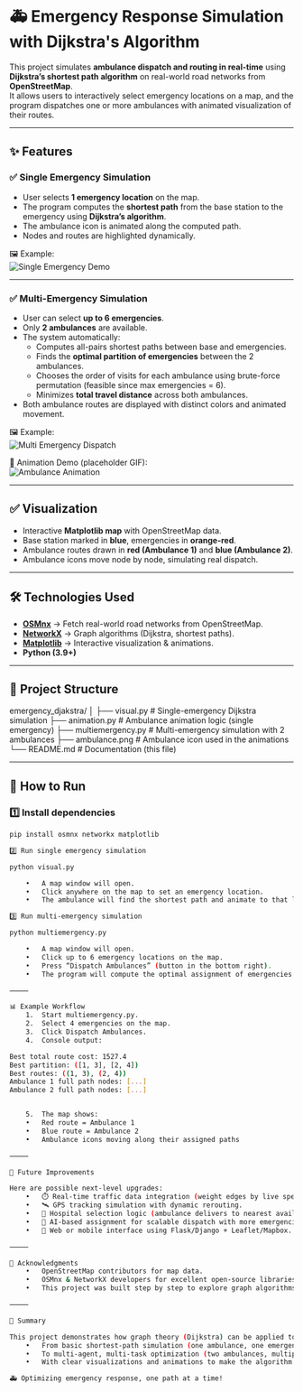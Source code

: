 
# 🚑 Emergency Response Simulation with Dijkstra's Algorithm

This project simulates **ambulance dispatch and routing in real-time** using **Dijkstra’s shortest path algorithm** on real-world road networks from **OpenStreetMap**.  
It allows users to interactively select emergency locations on a map, and the program dispatches one or more ambulances with animated visualization of their routes.

---

## ✨ Features

### ✅ Single Emergency Simulation
- User selects **1 emergency location** on the map.
- The program computes the **shortest path** from the base station to the emergency using **Dijkstra’s algorithm**.
- The ambulance icon is animated along the computed path.
- Nodes and routes are highlighted dynamically.

🖼️ Example:  
![Single Emergency Demo](assets/single_emergency.png)

---

### ✅ Multi-Emergency Simulation
- User can select **up to 6 emergencies**.
- Only **2 ambulances** are available.
- The system automatically:
  - Computes all-pairs shortest paths between base and emergencies.
  - Finds the **optimal partition of emergencies** between the 2 ambulances.
  - Chooses the order of visits for each ambulance using brute-force permutation (feasible since max emergencies = 6).
  - Minimizes **total travel distance** across both ambulances.
- Both ambulance routes are displayed with distinct colors and animated movement.

🖼️ Example:  
![Multi Emergency Dispatch](assets/multi_emergency.png)

🎥 Animation Demo (placeholder GIF):  
![Ambulance Animation](assets/ambulance_animation.gif)

---

## ✅ Visualization
- Interactive **Matplotlib map** with OpenStreetMap data.
- Base station marked in **blue**, emergencies in **orange-red**.
- Ambulance routes drawn in **red (Ambulance 1)** and **blue (Ambulance 2)**.
- Ambulance icons move node by node, simulating real dispatch.

---

## 🛠️ Technologies Used
- **[OSMnx](https://osmnx.readthedocs.io/)** → Fetch real-world road networks from OpenStreetMap.  
- **[NetworkX](https://networkx.org/)** → Graph algorithms (Dijkstra, shortest paths).  
- **[Matplotlib](https://matplotlib.org/)** → Interactive visualization & animations.  
- **Python (3.9+)**

---

## 📂 Project Structure

emergency_djakstra/
│
├── visual.py          # Single-emergency Dijkstra simulation
├── animation.py       # Ambulance animation logic (single emergency)
├── multiemergency.py  # Multi-emergency simulation with 2 ambulances
├── ambulance.png      # Ambulance icon used in the animations
└── README.md          # Documentation (this file)

---

## 🚀 How to Run

### 1️⃣ Install dependencies
```bash
pip install osmnx networkx matplotlib

2️⃣ Run single emergency simulation

python visual.py

	•	A map window will open.
	•	Click anywhere on the map to set an emergency location.
	•	The ambulance will find the shortest path and animate to that location.

3️⃣ Run multi-emergency simulation

python multiemergency.py

	•	A map window will open.
	•	Click up to 6 emergency locations on the map.
	•	Press “Dispatch Ambulances” (button in the bottom right).
	•	The program will compute the optimal assignment of emergencies between the two ambulances and animate both routes.

⸻

📊 Example Workflow
	1.	Start multiemergency.py.
	2.	Select 4 emergencies on the map.
	3.	Click Dispatch Ambulances.
	4.	Console output:

Best total route cost: 1527.4
Best partition: ([1, 3], [2, 4])
Best routes: ((1, 3), (2, 4))
Ambulance 1 full path nodes: [...]
Ambulance 2 full path nodes: [...]


	5.	The map shows:
	•	Red route = Ambulance 1
	•	Blue route = Ambulance 2
	•	Ambulance icons moving along their assigned paths

⸻

🔮 Future Improvements

Here are possible next-level upgrades:
	•	⏱️ Real-time traffic data integration (weight edges by live speed/traffic).
	•	🛰️ GPS tracking simulation with dynamic rerouting.
	•	🏥 Hospital selection logic (ambulance delivers to nearest available hospital).
	•	🤖 AI-based assignment for scalable dispatch with more emergencies & ambulances.
	•	📱 Web or mobile interface using Flask/Django + Leaflet/Mapbox.

⸻

🙌 Acknowledgments
	•	OpenStreetMap contributors for map data.
	•	OSMnx & NetworkX developers for excellent open-source libraries.
	•	This project was built step by step to explore graph algorithms, optimization, and interactive visualization.

⸻

📌 Summary

This project demonstrates how graph theory (Dijkstra) can be applied to real-world emergency response systems:
	•	From basic shortest-path simulation (one ambulance, one emergency).
	•	To multi-agent, multi-task optimization (two ambulances, multiple emergencies).
	•	With clear visualizations and animations to make the algorithm’s decisions transparent.

🚑 Optimizing emergency response, one path at a time!
